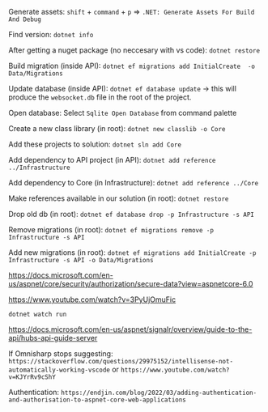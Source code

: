 Generate assets:  `shift` + `command` + `p` => `.NET: Generate Assets For Build And Debug`

Find version: `dotnet info`

After getting a nuget package (no neccesary with vs code): `dotnet restore`

Build migration (inside API): `dotnet ef migrations add InitialCreate  -o Data/Migrations`

Update database (inside API): `dotnet ef database update` -> this will produce the `websocket.db` file in the root of the project.

Open database: Select `Sqlite Open Database` from command palette

Create a new class library (in root): `dotnet new classlib -o Core`

Add these projects to solution: `dotnet sln add Core`

Add dependency to API project (in API): `dotnet add reference ../Infrastructure`

Add dependency to Core (in Infrastructure): `dotnet add reference ../Core`

Make references available in our solution (in root): `dotnet restore`

Drop old db (in root): `dotnet ef database drop -p Infrastructure -s API`

Remove migrations (in root): `dotnet ef migrations remove -p Infrastructure -s API`

Add new migrations (in root): `dotnet ef migrations add InitialCreate -p Infrastructure -s API -o Data/Migrations`

https://docs.microsoft.com/en-us/aspnet/core/security/authorization/secure-data?view=aspnetcore-6.0

https://www.youtube.com/watch?v=3PyUjOmuFic

`dotnet watch run`

https://docs.microsoft.com/en-us/aspnet/signalr/overview/guide-to-the-api/hubs-api-guide-server

If Omnisharp stops suggesting: `https://stackoverflow.com/questions/29975152/intellisense-not-automatically-working-vscode` or `https://www.youtube.com/watch?v=KJYrRv9cShY`

Authentication:  `https://endjin.com/blog/2022/03/adding-authentication-and-authorisation-to-aspnet-core-web-applications`